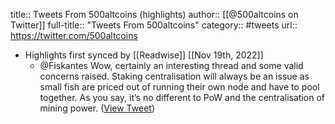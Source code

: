 title:: Tweets From 500altcoins (highlights)
author:: [[@500altcoins on Twitter]]
full-title:: "Tweets From 500altcoins"
category:: #tweets
url:: https://twitter.com/500altcoins

- Highlights first synced by [[Readwise]] [[Nov 19th, 2022]]
	- @Fiskantes Wow, certainly an interesting thread and some valid concerns raised. Staking centralisation will always be an issue as small fish are priced out of running their own node and have to pool together. As you say, it’s no different to PoW and the centralisation of mining power. ([View Tweet](https://twitter.com/500altcoins/status/1410859658101891073))